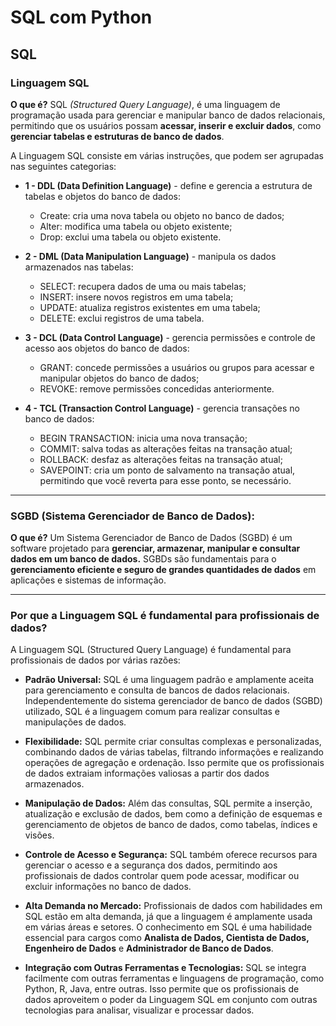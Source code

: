 # SQL com Python

## SQL

### Linguagem SQL

**O que é?**
    SQL *(Structured Query Language)*, é uma linguagem de programação usada para gerenciar e manipular banco de dados relacionais, permitindo que os usuários possam **acessar, inserir e excluir dados**, como **gerenciar tabelas e estruturas de banco de dados**.
    
A Linguagem SQL consiste em várias instruções, que podem ser agrupadas nas seguintes categorias:

- **1 - DDL (Data Definition Language)** - define e gerencia a estrutura de tabelas e objetos do banco de dados:
    - Create: cria uma nova tabela ou objeto no banco de dados;
    - Alter: modifica uma tabela ou objeto existente;
    - Drop: exclui uma tabela ou objeto existente.
    

- **2 - DML (Data Manipulation Language)** - manipula os dados armazenados nas tabelas:
    - SELECT: recupera dados de uma ou mais tabelas;
    - INSERT: insere novos registros em uma tabela;
    - UPDATE: atualiza registros existentes em uma tabela;
    - DELETE: exclui registros de uma tabela.


- **3 - DCL (Data Control Language)** - gerencia permissões e controle de acesso aos objetos do banco de dados:
    - GRANT: concede permissões a usuários ou grupos para acessar e manipular objetos do banco de dados;
    - REVOKE: remove permissões concedidas anteriormente.


- **4 - TCL (Transaction Control Language)** - gerencia transações no banco de dados:
    - BEGIN TRANSACTION: inicia uma nova transação;
    - COMMIT: salva todas as alterações feitas na transação atual;
    - ROLLBACK: desfaz as alterações feitas na transação atual;
    - SAVEPOINT:  cria  um  ponto  de  salvamento  na  transação  atual,  permitindo  que  você reverta para esse ponto, se necessário.
    
    
***

### SGBD (Sistema Gerenciador de Banco de Dados):

**O que é?** Um  Sistema  Gerenciador  de  Banco  de  Dados  (SGBD)  é  um  software  projetado  para **gerenciar,  armazenar,  manipular  e  consultar  dados  em  um  banco  de  dados.**  SGBDs  são fundamentais  para  o  **gerenciamento  eficiente  e  seguro  de  grandes  quantidades  de  dados**  em aplicações e sistemas de informação.
***

### Por que a Linguagem SQL é fundamental para profissionais de dados?


A Linguagem SQL (Structured Query Language) é fundamental para profissionais de dados por várias razões:

- **Padrão Universal:** SQL é uma linguagem padrão e amplamente aceita para gerenciamento e consulta de bancos de dados relacionais. Independentemente do sistema gerenciador de banco de dados (SGBD) utilizado, SQL é a linguagem comum para realizar consultas e manipulações de dados.

- **Flexibilidade:** SQL permite criar consultas complexas e personalizadas, combinando dados de várias tabelas, filtrando informações e realizando operações de agregação e ordenação. Isso permite que os profissionais de dados extraiam informações valiosas a partir dos dados armazenados.

- **Manipulação de Dados:** Além das consultas, SQL permite a inserção, atualização e exclusão de dados, bem como a definição de esquemas e gerenciamento de objetos de banco de dados, como tabelas, índices e visões.

- **Controle de Acesso e Segurança:** SQL também oferece recursos para gerenciar o acesso e a segurança dos dados, permitindo aos profissionais de dados controlar quem pode acessar, modificar ou excluir informações no banco de dados.

- **Alta Demanda no Mercado:** Profissionais de dados com habilidades em SQL estão em alta demanda, já que a linguagem é amplamente usada em várias áreas e setores. O conhecimento em SQL é uma habilidade essencial para cargos como **Analista de Dados, Cientista de Dados, Engenheiro de Dados** e **Administrador de Banco de Dados**.

- **Integração com Outras Ferramentas e Tecnologias:** SQL se integra facilmente com outras ferramentas e linguagens de programação, como Python, R, Java, entre outras. Isso permite que os profissionais de dados aproveitem o poder da Linguagem SQL em conjunto com outras tecnologias para analisar, visualizar e processar dados.


<br>


